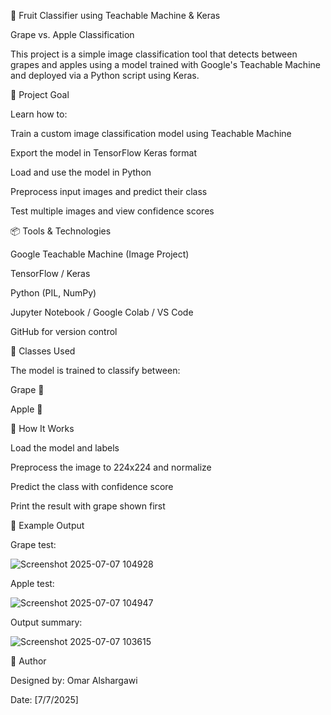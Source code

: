 🍇 Fruit Classifier using Teachable Machine & Keras

Grape vs. Apple Classification

This project is a simple image classification tool that detects between grapes and apples using a model trained with Google's Teachable Machine and deployed via a Python script using Keras.

🎯 Project Goal

Learn how to:

Train a custom image classification model using Teachable Machine

Export the model in TensorFlow Keras format

Load and use the model in Python

Preprocess input images and predict their class

Test multiple images and view confidence scores

📦 Tools & Technologies

Google Teachable Machine (Image Project)

TensorFlow / Keras

Python (PIL, NumPy)

Jupyter Notebook / Google Colab / VS Code

GitHub for version control

🍇 Classes Used

The model is trained to classify between:

Grape 🍇 

Apple 🍎

🧪 How It Works

Load the model and labels

Preprocess the image to 224x224 and normalize

Predict the class with confidence score

Print the result with grape shown first

📸 Example Output

Grape test:

![Screenshot 2025-07-07 104928](https://github.com/user-attachments/assets/7f0f51c8-7614-4704-83ba-1a704770b984)


Apple test:

![Screenshot 2025-07-07 104947](https://github.com/user-attachments/assets/b2be9fbb-58e8-42d8-90cc-2924e9301571)

Output summary:

![Screenshot 2025-07-07 103615](https://github.com/user-attachments/assets/2a4ab585-cb92-49f3-ae91-b6bac3fc2924)

👤 Author

Designed by: Omar Alshargawi

Date: [7/7/2025]
